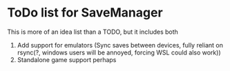 # ToDo list for SaveManager

This is more of an idea list than a TODO, but it includes both

1. Add support for emulators (Sync saves between devices, fully reliant on rsync(?, windows users will be annoyed, forcing WSL could also work))
2. Standalone game support perhaps